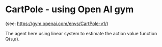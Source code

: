 # CartPole - using Open AI gym 

(see: https://gym.openai.com/envs/CartPole-v1/)

The agent here using linear system to estimate the action value function Q(s,a).

